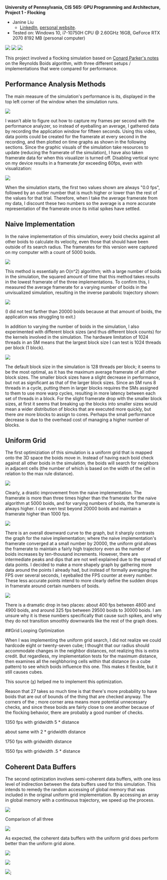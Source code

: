 **University of Pennsylvania, CIS 565: GPU Programming and Architecture,
Project 1 - Flocking**

* Janine Liu
  * [LinkedIn](https://www.linkedin.com/in/liujanine/), [personal website](https://www.janineliu.com/).
* Tested on: Windows 10, i7-10750H CPU @ 2.60GHz 16GB, GeForce RTX 2070 8192 MB (personal computer)

![](images/boids_smaller.gif)
![](images/boids_fast_smaller.gif)
![](images/screenshotboth.png)

This project involved a flocking simulation based on [Conard Parker's notes](http://www.vergenet.net/~conrad/boids/pseudocode.html) on the Reynolds Boids algorithm, with three different setups / implementations that were compared for performance.

## Performance Analysis Methods

The main measure of the simulation's performance is its, displayed in the top left corner of the window when the simulation runs.

![](images/framerate.png)

I wasn't able to figure out how to capture my frames per second with the performance analyzer, so instead of eyeballing an average, I gathered data by recording the application window for fifteen seconds. Using this video, data points could be created for the framerate at every second in the recording, and then plotted on time graphs as shown in the following sections. Since the graphic visuals of the simulation take resources to update (reducing the framerate of the simulation), I have also taken framerate data for when this visualizer is turned off. Disabling vertical sync on my device results in a framerate *far* exceeding 60fps, even with visualization:

![](images/highframerate.png)

When the simulation starts, the first two values shown are always "0.0 fps", followed by an outlier number that is much higher or lower than the rest of the values for that trial. Therefore, when I take the average framerate from my data, I discount these two numbers so the average is a more accurate representation of the framerate once its initial spikes have settled.

## Naive Implementation

In the naive implementation of this simulation, every boid checks against all other boids to calculate its velocity, even those that should have been outside of its search radius. The framerates for this version were captured on my computer with a count of 5000 boids.

![](images/graph_naive_perf.png)

This method is essentially an O(n^2) algorithm; with a large number of boids in the simulation, the squared amount of time that this method takes results in the lowest framerate of the three implementations. To confirm this, I measured the average framerate for a varying number of boids in the unvisualized simulation, resulting in the inverse parabolic trajectory shown:

![](images/graph_naive_bnum.png)

(I did not test farther than 20000 boids because at that amount of boids, the application was struggling to exit.)

In addition to varying the number of boids in the simulation, I also experimented with different block sizes (and thus different block counts) for the kernels involved in the simulation. The hardware limitation of 1024 threads in an SM means that the largest block size I can test is 1024 threads per block (1 block).

![](images/graph_naive_block.png)

The default block size in the simulation is 128 threads per block; it seems to be the most optimal, as it has the maximum average framerate of all other block sizes. The smaller block sizes have a slight decrease in performance, but not as significant as that of the larger block sizes. Since an SM runs 8 threads in a cycle, putting them in larger blocks requires the SMs assigned to them to use more warp cycles, resulting in more latency between each set of threads in a block. For the slight framerate drop with the smaller block sizes, at first it seems that breaking up the blocks into smaller sizes would mean a wider distribution of blocks that are executed more quickly, but there *are* more blocks to assign to cores. Perhaps the small performance decrease is due to the overhead cost of managing a higher number of blocks.

## Uniform Grid

The first optimiziation of this simulation is a uniform grid that is mapped onto the 3D space the boids move in. Instead of having each boid check against all other boids in the simulation, the boids will search for neighbors in adjacent cells (the number of which is based on the width of the cell in relation to the max rule distance).

![](images/graph_unif_perf.png)

Clearly, a drastic improvement from the naive implementation. The framerate is more than three times higher than the framerate for the naive algorithm at 5000 boids, and for varying numbers of boids, the framerate is always higher. I can even test beyond 20000 boids and maintain a framerate higher than 1000 fps.

![](images/graph_unif_bnum.png)

There is an overall downward curve to the graph, but it sharply contrasts the graph for the naive implementation; where the naive implementation's framerate converged at a small number by 20000, the uniform grid allows the framerate to maintain a fairly high trajectory even as the number of boids increases by ten-thousand increments. However, there are intermediate peaks and dips that are not well explained due to the spread of data points. I decided to make a more shapely graph by gathering more data around the points I already had, but instead of formally averaging the FPS over several seconds, I eyeballed the FPS counter at every number. These less accurate points intend to more clearly define the sudden drops in framerate around certain numbers of boids.

![](image/graph_unif_eyeballed.png)

There is a dramatic drop in two places: about 400 fps between 4800 and 4900 boids, and around 325 fps between 29500 boids to 30000 boids. I am unsure why it is these numbers specifically that cause such spikes, and why they do not transition smoothly downwards like the rest of the graph does.

##Grid Looping Optimization

When I was implementing the uniform grid search, I did not realize we could hardcode eight or twenty-seven cube; I thought that our radius should accommodate changes in the neighbor distances, not realizing this is extra credit. But regardless, my implementation tests for the maximum distance, then examines all the neighbhoring cells within that distance (in a cube pattern) to see which boids influence this one. This makes it flexible, but it still causes cubes. 

This source ([x](https://stackoverflow.com/questions/4578967/cube-sphere-intersection-test)) helped me to implement this optimization.


Reason that 27 takes so much time is that there's more probability to have boids that are out of bounds of the thing that are checked anyway. The corners of the ; more corner area means more potential unnecessary checks, and since these boids are fairly close to one another because of the flocking behavior, there are probably a good number of checks.

1350 fps with gridwidth 5 * distance

about same with 2 * gridwidth distance

1750 fps with gridwidth distance

1550 fps with gridwidth .5 * distance



## Coherent Data Buffers

The second optimization involves semi-coherent data buffers, with one less level of indirection between the data buffers used for this simulation. This intends to remedy the random accessing of global memory that was included in the original uniform grid implementation. By accessing an array in global memory with a continuous trajectory, we speed up the process.

![](images/graph_coh_perf.png)

Comparison of all three

![](images/graph_all_perf.png)

As expected, the coherent data buffers with the uniform grid does perform better than the uniform grid alone.

![](images/graph_coh_bnum.png)

![](images/graph_coh_eyeballed.png)

![](images/graph_all_bnum.png);
